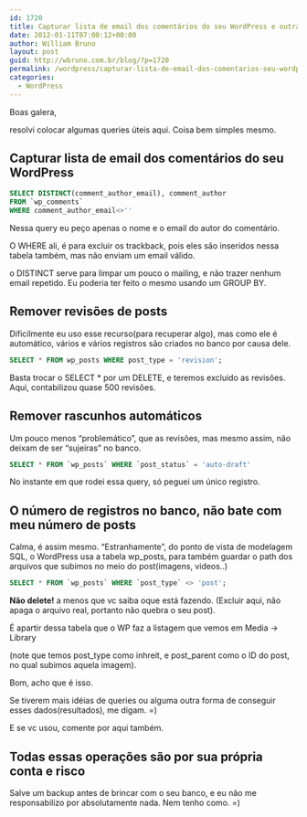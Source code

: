 ```yaml
---
id: 1720
title: Capturar lista de email dos comentários do seu WordPress e outras queries úteis
date: 2012-01-11T07:00:12+00:00
author: William Bruno
layout: post
guid: http://wbruno.com.br/blog/?p=1720
permalink: /wordpress/capturar-lista-de-email-dos-comentarios-seu-wordpress-outras-queries-uteis/
categories:
  - WordPress
---
```

Boas galera,

resolvi colocar algumas queries úteis aqui. Coisa bem simples mesmo.

<!--more-->

## Capturar lista de email dos comentários do seu WordPress

``` sql
SELECT DISTINCT(comment_author_email), comment_author
FROM `wp_comments`
WHERE comment_author_email<>''
```

Nessa query eu peço apenas o nome e o email do autor do comentário.

O WHERE ali, é para excluir os trackback, pois eles são inseridos nessa tabela também, mas não enviam um email válido.

o DISTINCT serve para limpar um pouco o mailing, e não trazer nenhum email repetido. Eu poderia ter feito o mesmo usando um GROUP BY.

## Remover revisões de posts

Dificilmente eu uso esse recurso(para recuperar algo), mas como ele é automático, vários e vários registros são criados no banco por causa dele.

``` sql
SELECT * FROM wp_posts WHERE post_type = 'revision';
```

Basta trocar o SELECT * por um DELETE, e teremos excluido as revisões. Aqui, contabilizou quase 500 revisões.

## Remover rascunhos automáticos

Um pouco menos &#8220;problemático&#8221;, que as revisões, mas mesmo assim, não deixam de ser &#8220;sujeiras&#8221; no banco.

``` sql
SELECT * FROM `wp_posts` WHERE `post_status` = 'auto-draft'
```

No instante em que rodei essa query, só peguei um único registro.

## O número de registros no banco, não bate com meu número de posts

Calma, é assim mesmo. &#8220;Estranhamente&#8221;, do ponto de vista de modelagem SQL, o WordPress usa a tabela wp_posts, para também guardar o path dos arquivos que subimos no meio do post(imagens, videos..)

``` sql
SELECT * FROM `wp_posts` WHERE `post_type` <> 'post';
```

**Não delete!** a menos que vc saiba oque está fazendo. (Excluir aqui, não apaga o arquivo real, portanto não quebra o seu post).

É apartir dessa tabela que o WP faz a listagem que vemos em Media -> Library

(note que temos post\_type como inhreit, e post\_parent como o ID do post, no qual subimos aquela imagem).

Bom, acho que é isso.

Se tiverem mais idéias de queries ou alguma outra forma de conseguir esses dados(resultados), me digam. =)

E se vc usou, comente por aqui também.

## Todas essas operações são por sua própria conta e risco

Salve um backup antes de brincar com o seu banco, e eu não me responsabilizo por absolutamente nada. Nem tenho como. =)
